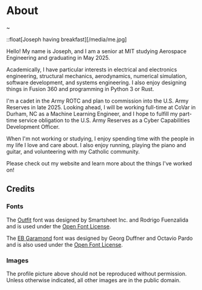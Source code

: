 # About

~

::float[Joseph having breakfast][/media/me.jpg]

Hello!  My name is Joseph, and I am a senior at MIT studying Aerospace Engineering and graduating in May 2025.

Academically, I have particular interests in electrical and electronics engineering, structural mechanics, aerodynamics, numerical simulation, software development, and systems engineering.  I also enjoy designing things in Fusion 360 and programming in Python 3 or Rust.

I'm a cadet in the Army ROTC and plan to commission into the U.S. Army Reserves in late 2025.  Looking ahead, I will be working full-time at CoVar in Durham, NC as a Machine Learning Engineer, and I hope to fulfill my part-time service obligation to the U.S. Army Reserves as a Cyber Capabilities Development Officer.

When I'm not working or studying, I enjoy spending time with the people in my life I love and care about.  I also enjoy running, playing the piano and guitar, and volunteering with my Catholic community.

Please check out my website and learn more about the things I've worked on!

## Credits

### Fonts

The [Outfit](https://fonts.google.com/specimen/Outfit/about) font was designed by Smartsheet Inc. and Rodrigo Fuenzalida and is used under the [Open Font License](https://openfontlicense.org/).

The [EB Garamond](https://fonts.google.com/specimen/EB+Garamond/about) font was designed by Georg Duffner and Octavio Pardo and is also used under the [Open Font License](https://openfontlicense.org/).

### Images

The profile picture above should not be reproduced without permission.  Unless otherwise indicated, all other images are in the public domain.